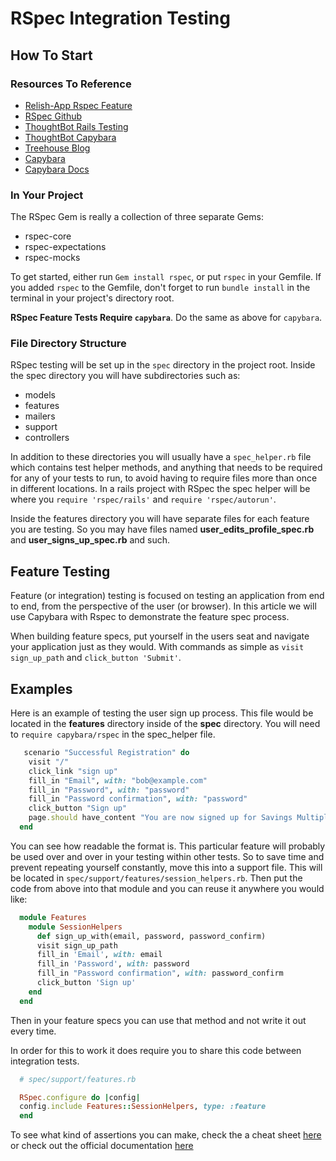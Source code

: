 RSpec Integration Testing
=========================

## How To Start
### Resources To Reference

  - [Relish-App Rspec Feature](https://www.relishapp.com/rspec/rspec-rails/docs/feature-specs/feature-spec)
  - [RSpec Github](https://github.com/rspec/rspec)
  - [ThoughtBot Rails Testing](http://robots.thoughtbot.com/how-we-test-rails-applications)
  - [ThoughtBot Capybara](http://robots.thoughtbot.com/rspec-integration-tests-with-capybara)
  - [Treehouse Blog](http://blog.teamtreehouse.com/an-introduction-to-rspec)
  - [Capybara](https://github.com/jnicklas/capybara)
  - [Capybara Docs](http://rubydoc.info/github/jnicklas/capybara)

### In Your Project

  The RSpec Gem is really a collection of three separate Gems:
  - rspec-core
  - rspec-expectations
  - rspec-mocks

To get started, either run `Gem install rspec`, or put `rspec` in your
Gemfile. If you added `rspec` to the Gemfile, don't forget to run `bundle install`
in the terminal in your project's directory root.

**RSpec Feature Tests Require `capybara`**. Do the same as above for `capybara`.

### File Directory Structure
RSpec testing will be set up in the `spec` directory in the project root. Inside
the spec directory you will have subdirectories such as:
  -  models
  -  features
  -  mailers
  -  support
  -  controllers

In addition to these directories you will usually have a `spec_helper.rb` file
which contains test helper methods, and anything that needs to be required for
any of your tests to run, to avoid having to require files more than once in
different locations. In a rails project with RSpec the spec helper will be
where you `require 'rspec/rails'` and `require 'rspec/autorun'`.

Inside the features directory you will have separate files for each feature you
are testing. So you may have files named **user_edits_profile_spec.rb** and
**user_signs_up_spec.rb** and such.

## Feature Testing
Feature (or integration) testing is focused on testing an application from end
to end, from the perspective of the user (or browser). In this article we will
use Capybara with Rspec to demonstrate the feature spec process.

When building feature specs, put yourself in the users seat and navigate your
application just as they would. With commands as simple as `visit sign_up_path`
and `click_button 'Submit'`.

## Examples

Here is an example of testing the user sign up process. This file would be located
in the **features** directory inside of the **spec** directory. You will need to
`require capybara/rspec` in the spec_helper file.

```ruby
   scenario "Successful Registration" do
    visit "/"
    click_link "sign up"
    fill_in "Email", with: "bob@example.com"
    fill_in "Password", with: "password"
    fill_in "Password confirmation", with: "password"
    click_button "Sign up"
    page.should have_content "You are now signed up for Savings Multiplied!"
  end
```
You can see how readable the format is. This particular feature will probably be
used over and over in your testing within other tests. So to save time and prevent
repeating yourself constantly, move this into a support file. This will be located
in `spec/support/features/session_helpers.rb`. Then put the code from above into
that module and you can reuse it anywhere you would like:

```ruby
  module Features
    module SessionHelpers
      def sign_up_with(email, password, password_confirm)
      visit sign_up_path
      fill_in 'Email', with: email
      fill_in 'Password', with: password
      fill_in "Password confirmation", with: password_confirm
      click_button 'Sign up'
    end
  end
```
Then in your feature specs you can use that method and not write it out every time.

In order for this to work it does require you to share this code between integration
tests.

```ruby
  # spec/support/features.rb

  RSpec.configure do |config|
  config.include Features::SessionHelpers, type: :feature
  end
```

To see what kind of assertions you can make, check the a cheat sheet [here](https://gist.github.com/them0nk/2166525)
or check out the official documentation [here](http://rubydoc.info/github/jnicklas/capybara/master)
